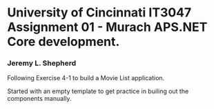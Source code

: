# University of Cincinnati IT3047 Assignment 01 - Murach APS.NET Core development.
### Jeremy L. Shepherd
Following Exercise 4-1 to build a Movie List application.

Started with an empty template to get practice in builing out the components manually.
